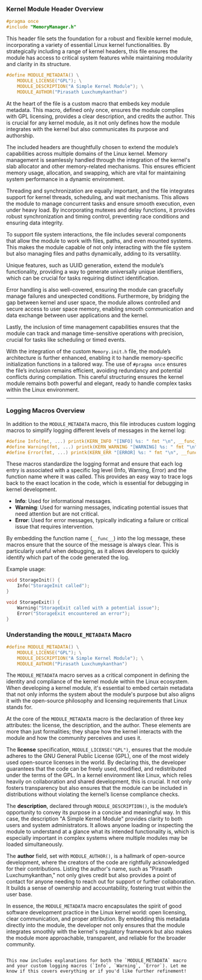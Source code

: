 ### Kernel Module Header Overview

```c
#pragma once
#include "MemoryManager.h"
```

This header file sets the foundation for a robust and flexible kernel module, incorporating a variety of essential Linux kernel functionalities. By strategically including a range of kernel headers, this file ensures the module has access to critical system features while maintaining modularity and clarity in its structure.

```c
#define MODULE_METADATA() \
    MODULE_LICENSE("GPL"); \
    MODULE_DESCRIPTION("A Simple Kernel Module"); \
    MODULE_AUTHOR("Pirasath Luxchumykanthan")
```

At the heart of the file is a custom macro that embeds key module metadata. This macro, defined only once, ensures the module complies with GPL licensing, provides a clear description, and credits the author. This is crucial for any kernel module, as it not only defines how the module integrates with the kernel but also communicates its purpose and authorship.

The included headers are thoughtfully chosen to extend the module’s capabilities across multiple domains of the Linux kernel. Memory management is seamlessly handled through the integration of the kernel's slab allocator and other memory-related mechanisms. This ensures efficient memory usage, allocation, and swapping, which are vital for maintaining system performance in a dynamic environment.

Threading and synchronization are equally important, and the file integrates support for kernel threads, scheduling, and wait mechanisms. This allows the module to manage concurrent tasks and ensure smooth execution, even under heavy load. By incorporating mutexes and delay functions, it provides robust synchronization and timing control, preventing race conditions and ensuring data integrity.

To support file system interactions, the file includes several components that allow the module to work with files, paths, and even mounted systems. This makes the module capable of not only interacting with the file system but also managing files and paths dynamically, adding to its versatility.

Unique features, such as UUID generation, extend the module’s functionality, providing a way to generate universally unique identifiers, which can be crucial for tasks requiring distinct identification.

Error handling is also well-covered, ensuring the module can gracefully manage failures and unexpected conditions. Furthermore, by bridging the gap between kernel and user space, the module allows controlled and secure access to user space memory, enabling smooth communication and data exchange between user applications and the kernel.

Lastly, the inclusion of time management capabilities ensures that the module can track and manage time-sensitive operations with precision, crucial for tasks like scheduling or timed events.

With the integration of the custom `Memory.init.h` file, the module’s architecture is further enhanced, enabling it to handle memory-specific initialization functions in a tailored way. The use of `#pragma once` ensures the file’s inclusion remains efficient, avoiding redundancy and potential conflicts during compilation. This careful structuring ensures the kernel module remains both powerful and elegant, ready to handle complex tasks within the Linux environment.

---

### Logging Macros Overview

In addition to the `MODULE_METADATA` macro, this file introduces custom logging macros to simplify logging different levels of messages in the kernel log:

```c
#define Info(fmt, ...) printk(KERN_INFO "[INFO] %s: " fmt "\n", __func__, ##__VA_ARGS__)
#define Warning(fmt, ...) printk(KERN_WARNING "[WARNING] %s: " fmt "\n", __func__, ##__VA_ARGS__)
#define Error(fmt, ...) printk(KERN_ERR "[ERROR] %s: " fmt "\n", __func__, ##__VA_ARGS__)
```

These macros standardize the logging format and ensure that each log entry is associated with a specific log level (Info, Warning, Error) and the function name where it was called. This provides an easy way to trace logs back to the exact location in the code, which is essential for debugging in kernel development.

- **Info**: Used for informational messages.
- **Warning**: Used for warning messages, indicating potential issues that need attention but are not critical.
- **Error**: Used for error messages, typically indicating a failure or critical issue that requires intervention.

By embedding the function name (`__func__`) into the log message, these macros ensure that the source of the message is always clear. This is particularly useful when debugging, as it allows developers to quickly identify which part of the code generated the log.

Example usage:

```c
void StorageInit() {
    Info("StorageInit called");
}

void StorageExit() {
    Warning("StorageExit called with a potential issue");
    Error("StorageExit encountered an error");
}
```

### Understanding the `MODULE_METADATA` Macro

```c
#define MODULE_METADATA() \
    MODULE_LICENSE("GPL"); \
    MODULE_DESCRIPTION("A Simple Kernel Module"); \
    MODULE_AUTHOR("Pirasath Luxchumykanthan")
```

The `MODULE_METADATA` macro serves as a critical component in defining the identity and compliance of the kernel module within the Linux ecosystem. When developing a kernel module, it's essential to embed certain metadata that not only informs the system about the module's purpose but also aligns it with the open-source philosophy and licensing requirements that Linux stands for.

At the core of the `MODULE_METADATA` macro is the declaration of three key attributes: the license, the description, and the author. These elements are more than just formalities; they shape how the kernel interacts with the module and how the community perceives and uses it.

The **license** specification, `MODULE_LICENSE("GPL")`, ensures that the module adheres to the GNU General Public License (GPL), one of the most widely used open-source licenses in the world. By declaring this, the developer guarantees that the code can be freely used, modified, and redistributed under the terms of the GPL. In a kernel environment like Linux, which relies heavily on collaboration and shared development, this is crucial. It not only fosters transparency but also ensures that the module can be included in distributions without violating the kernel’s license compliance checks.

The **description**, declared through `MODULE_DESCRIPTION()`, is the module’s opportunity to convey its purpose in a concise and meaningful way. In this case, the description "A Simple Kernel Module" provides clarity to both users and system administrators. It allows anyone loading or inspecting the module to understand at a glance what its intended functionality is, which is especially important in complex systems where multiple modules may be loaded simultaneously.

The **author** field, set with `MODULE_AUTHOR()`, is a hallmark of open-source development, where the creators of the code are rightfully acknowledged for their contributions. Listing the author's name, such as "Pirasath Luxchumykanthan," not only gives credit but also provides a point of contact for anyone needing to reach out for support or further collaboration. It builds a sense of ownership and accountability, fostering trust within the user base.

In essence, the `MODULE_METADATA` macro encapsulates the spirit of good software development practice in the Linux kernel world: open licensing, clear communication, and proper attribution. By embedding this metadata directly into the module, the developer not only ensures that the module integrates smoothly with the kernel's regulatory framework but also makes the module more approachable, transparent, and reliable for the broader community.
```

This now includes explanations for both the `MODULE_METADATA` macro and your custom logging macros (`Info`, `Warning`, `Error`). Let me know if this covers everything or if you'd like further refinement!

```